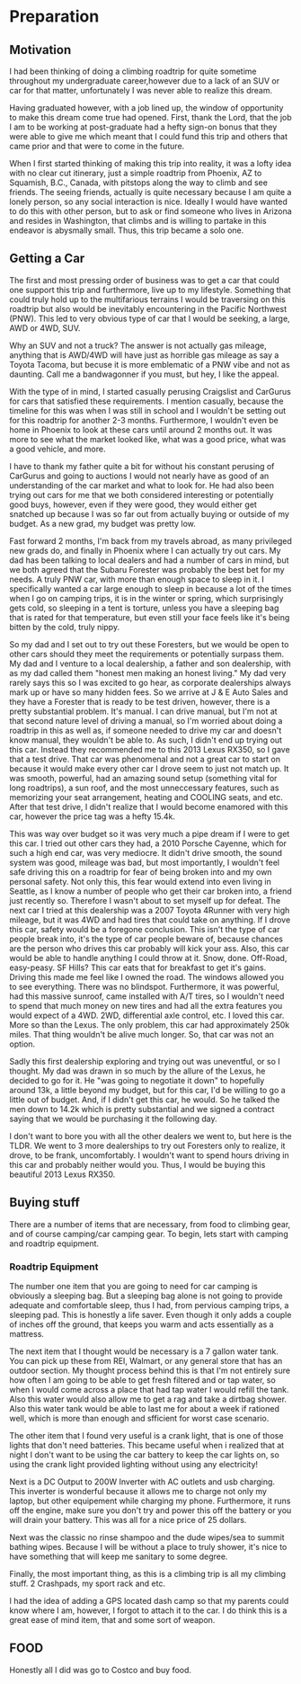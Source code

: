 # Preparation

## Motivation

I had been thinking of doing a climbing roadtrip for quite sometime throughout my undergraduate career,however due to a lack of an SUV or car for that matter, unfortunately I was never able to realize this dream.

Having graduated however, with a job lined up, the window of opportunity to make this dream come true had opened. First, thank the Lord, that the job I am to be working at post-graduate had a hefty sign-on bonus that they were able to give me which meant that I could fund this trip and others that came prior and that were to come in the future.

When I first started thinking of making this trip into reality, it was a lofty idea with no clear cut itinerary, just a simple roadtrip from Phoenix, AZ to Squamish, B.C., Canada, with pitstops along the way to climb and see friends. The seeing friends, actually is quite necessary because I am quite a lonely person, so any social interaction is nice. Ideally I would have wanted to do this with other person, but to ask or find someone who lives in Arizona and resides in Washington, that climbs and is willing to partake in this endeavor is abysmally small. Thus, this trip became a solo one.

## Getting a Car
The first and most pressing order of business was to get a car that could one support this trip and furthermore, live up to my lifestyle. Something that could truly hold up to the multifarious terrains I would be traversing on this roadtrip but also would be inevitably encountering in the Pacific Northwest (PNW). This led to very obvious type of car that I would be seeking, a large, AWD or 4WD, SUV.

Why an SUV and not a truck? The answer is not actually gas mileage, anything that is AWD/4WD will have just as horrible gas mileage as say a Toyota Tacoma, but becuse it is more emblematic of a PNW vibe and not as daunting. Call me a bandwagonner if you must, but hey, I like the appeal.

With the type of in mind, I started casually perusing Craigslist and CarGurus for cars that satisfied these requirements. I mention casually, because the timeline for this was when I was still in school and I wouldn't be setting out for this roadtrip for another 2-3 months. Furthermore, I wouldn't even be home in Phoenix to look at these cars until around 2 months out. It was more to see what the market looked like, what was a good price, what was a good vehicle, and more.

I have to thank my father quite a bit for without his constant perusing of CarGurus and going to auctions I would not nearly have as good of an understanding of the car market and what to look for. He had also been trying out cars for me that we both considered interesting or potentially good buys, however, even if they were good, they would either get snatched up because I was so far out from actually buying or outside of my budget. As a new grad, my budget was pretty low.

Fast forward 2 months, I'm back from my travels abroad, as many privileged new grads do, and finally in Phoenix where I can actually try out cars. My dad has been talking to local dealers and had a number of cars in mind, but we both agreed that the Subaru Forester was probably the best bet for my needs. A truly PNW car, with more than enough space to sleep in it. I specifically wanted a car large enough to sleep in because a lot of the times when I go on camping trips, it is in the winter or spring, which surprisingly gets cold, so sleeping in a tent is torture, unless you have a sleeping bag that is rated for that temperature, but even still your face feels like it's being bitten by the cold, truly nippy.

So my dad and I set out to try out these Foresters, but we would be open to other cars should they meet the requirements or potentially surpass them. My dad and I venture to a local dealership, a father and son dealership, with as my dad called them "honest men making an honest living." My dad very rarely says this so I was excited to go hear, as corporate dealerships always mark up or have so many hidden fees. So we arrive at J & E Auto Sales and they have a Forester that is ready to be test driven, however, there is a pretty substantial problem. It's manual. I can drive manual, but I'm not at that second nature level of driving a manual, so I'm worried about doing a roadtrip in this as well as, if someone needed to drive my car and doesn't know manual, they wouldn't be able to. As such, I didn't end up trying out this car. Instead they recommended me to this 2013 Lexus RX350, so I gave that a test drive. That car was phenomenal and not a great car to start on because it would make every other car I drove seem to just not match up. It was smooth, powerful, had an amazing sound setup (something vital for long roadtrips), a sun roof, and the most unneccessary features, such as memorizing your seat arrangement, heating and COOLING seats, and etc. After that test drive, I didn't realize that I would become enamored with this car, however the price tag was a hefty 15.4k.

This was way over budget so it was very much a pipe dream if I were to get this car. I tried out other cars they had, a 2010 Porsche Cayenne, which for such a high end car, was very mediocre. It didn't drive smooth, the sound system was good, mileage was bad, but most importantly, I wouldn't feel safe driving this on a roadtrip for fear of being broken into and my own personal safety. Not only this, this fear would extend into even living in Seattle, as I know a number of people who get their car broken into, a friend just recently so. Therefore I wasn't about to set myself up for defeat. The next car I tried at this dealership was a 2007 Toyota 4Runner with very high mileage, but it was 4WD and had tires that could take on anything. If I drove this car, safety would be a foregone conclusion. This isn't the type of car people break into, it's the type of car people beware of, because chances are the person who drives this car probably will kick your ass. Also, this car would be able to handle anything I could throw at it. Snow, done. Off-Road, easy-peasy. SF Hills? This car eats that for breakfast to get it's gains. Driving this made me feel like I owned the road. The windows allowed you to see everything. There was no blindspot. Furthermore, it was powerful, had this massive sunroof, came installed with A/T tires, so I wouldn't need to spend that much money on new tires and had all the extra features you would expect of a 4WD. 2WD, differential axle control, etc. I loved this car. More so than the Lexus. The only problem, this car had approximately 250k miles. That thing wouldn't be alive much longer. So, that car was not an option.

Sadly this first dealership exploring and trying out was uneventful, or so I thought. My dad was drawn in so much by the allure of the Lexus, he decided to go for it. He "was going to negotiate it down" to hopefully around 13k, a little beyond my budget, but for this car, I'd be willing to go a little out of budget. And, if I didn't get this car, he would. So he talked the men down to 14.2k which is pretty substantial and we signed a contract saying that we would be purchasing it the following day.

I don't want to bore you with all the other dealers we went to, but here is the TLDR. We went to 3 more dealerships to try out Foresters only to realize, it drove, to be frank, uncomfortably. I wouldn't want to spend hours driving in this car and probably neither would you. Thus, I would be buying this beautiful 2013 Lexus RX350.

## Buying stuff

There are a number of items that are necessary, from food to climbing gear, and of course camping/car camping gear. To begin, lets start with camping and roadtrip equipment.

### Roadtrip Equipment

The number one item that you are going to need for car camping is obviously a sleeping bag. But a sleeping bag alone is not going to provide adequate and comfortable sleep, thus I had, from pervious camping trips, a sleeping pad. This is honestly a life saver. Even though it only adds a couple of inches off the ground, that keeps you warm and acts essentially as a mattress.

The next item that I thought would be necessary is a 7 gallon water tank. You can pick up these from REI, Walmart, or any general store that has an outdoor section. My thought process behind this is that I'm not entirely sure how often I am going to be able to get fresh filtered and or tap water, so when I would come across a place that had tap water I would refill the tank. Also this water would also allow me to get a rag and take a dirtbag shower. Also this water tank would be able to last me for about a week if rationed well, which is more than enough and sfficient for worst case scenario.

The other item that I found very useful is a crank light, that is one of those lights that don't need batteries. This became useful when i realized that at night I don't want to be using the car battery to keep the car lights on, so using the crank light provided lighting without using any electricity!

Next is a DC Output to 200W Inverter with AC outlets and usb charging. This inverter is wonderful because it allows me to charge not only my laptop, but other equipement while charging my phone. Furthermore, it runs off the engine, make sure you don't try and power this off the battery or you will drain your battery. This was all for a nice price of 25 dollars.

Next was the classic no rinse shampoo and the dude wipes/sea to summit bathing wipes. Because I will be without a place to truly shower, it's nice to have something that will keep me sanitary to some degree.

Finally, the most important thing, as this is a climbing trip is all my climbing stuff. 2 Crashpads, my sport rack and etc.

I had the idea of adding a GPS located dash camp so that my parents could know where I am, however, I forgot to attach it to the car. I do think this is a great ease of mind item, that and some sort of weapon.

## FOOD

Honestly all I did was go to Costco and buy food.
